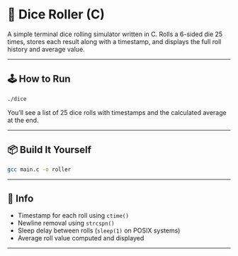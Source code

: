# 🎲 Dice Roller (C)

A simple terminal dice rolling simulator written in C. Rolls a 6-sided die 25 times, stores each result along with a timestamp, and displays the full roll history and average value.

---

## 🕹 How to Run

```bash
./dice
```

You’ll see a list of 25 dice rolls with timestamps and the calculated average at the end.

---

## 📦 Build It Yourself

```bash
gcc main.c -o roller
```

---

## 🌟 Info

- Timestamp for each roll using `ctime()`
- Newline removal using `strcspn()`
- Sleep delay between rolls (`sleep(1)` on POSIX systems)
- Average roll value computed and displayed

---
